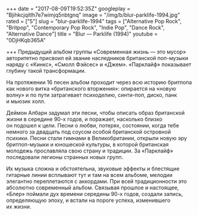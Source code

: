 +++
date = "2017-08-09T19:52:35Z"
googleplay = "Bjihkcjqitlh7e7wimjq5nbtgnq"
image = "/img/b/blur-parklife-1994.jpg"
rated = ["5"]
slug = "blur-parklife-1994"
tags = ["Alternative Pop Rock", "Britpop", "Contemporary Pop Rock", "Indie Pop", "Dance Rock", "Alternative Dance"]
title = "Blur — Parklife (1994)"
youtube = "0DjHKqb365A"

+++
Предыдущий альбом группы «Современная жизнь — это мусор» авторитетно присвоил ей звание наследников британской поп-музыки наряду с «Кинкс», «Смолл Фэйсес» и «Джем». «Парклайф» показывает глубину такой трансформации.

На протяжении 16 песен альбом проходит через всю историю бритпопа как нового витка «британского вторжения»: опирается на «новую волну» и по пути затрагивает психоделию, синти-поп, диско, панк и мьюзик холл.

Деймон Албарн задумал эти песни, чтобы описать образ британской жизни в середине 90-х годов, и поражает, насколько близко он подошел к цели. Песни о любви, потерях, состоянии, когда тебе немного за двадцать под соусом особой британской островной психики. Песни стали гимнами в Великобритании, открыли новую эру бритпоп-музыки и юношеской культуры, в которой британская молодежь прославляла свою страну и традиции. За «Парклайф» последовали легионы странных новых групп.

Их музыка сложна и обстоятельна, звуковые эффекты и блестящие гитарные линии всплывают тут и там на всем альбоме, мелодии элегантно переплетаются с аккордами. При всей традиционности это абсолютно современный альбом. Связывая прошлое и настоящее, «Блер» поймали дух времени середины 90-х годов, создали запись, определяющую эпоху, и встали на пороге успеха, изменившего их жизни.
